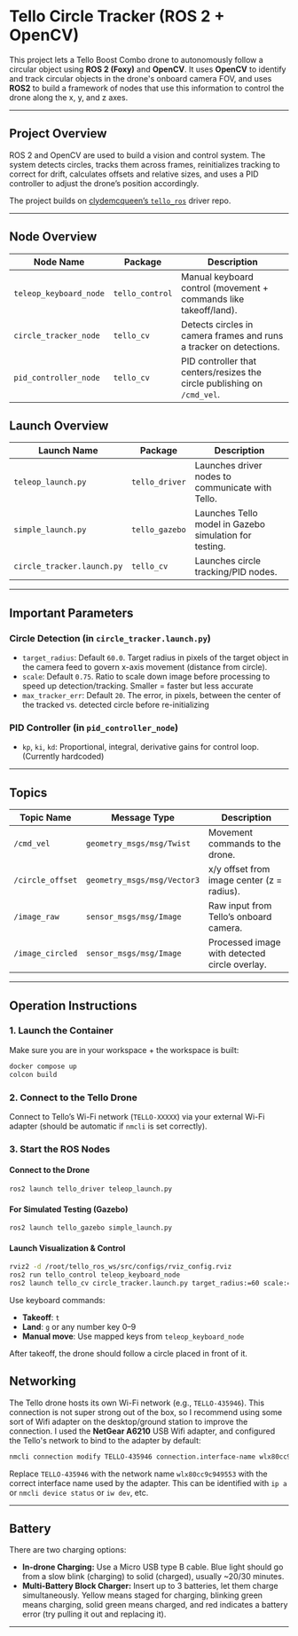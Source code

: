 # Tello Circle Tracker (ROS 2 + OpenCV)

This project lets a Tello Boost Combo drone to autonomously follow a circular object using **ROS 2 (Foxy)** and **OpenCV**. It uses **OpenCV** to identify and track circular objects in the drone's onboard camera FOV, and uses **ROS2** to build a framework of nodes that use this information to control the drone along the x, y, and z axes.

---

## Project Overview

ROS 2 and OpenCV are used to build a vision and control system. The system detects circles, tracks them across frames, reinitializes tracking to correct for drift, calculates offsets and relative sizes, and uses a PID controller to adjust the drone’s position accordingly.

The project builds on [clydemcqueen’s `tello_ros`](https://github.com/clydemcqueen/tello_ros.git) driver repo.

---

## Node Overview

| Node Name             | Package         | Description                                                                  |
|------------------------|-----------------|-----------------------------------------------------------------------------|
| `teleop_keyboard_node` | `tello_control` | Manual keyboard control (movement + commands like takeoff/land).            |
| `circle_tracker_node`  | `tello_cv`      | Detects circles in camera frames and runs a tracker on detections.          |
| `pid_controller_node`  | `tello_cv`      | PID controller that centers/resizes the circle publishing on `/cmd_vel`.    |

## Launch Overview

| Launch Name            | Package         | Description                                                                 |
|------------------------|-----------------|-----------------------------------------------------------------------------|
| `teleop_launch.py`     | `tello_driver`  | Launches driver nodes to communicate with Tello.                            |
| `simple_launch.py`     | `tello_gazebo`  | Launches Tello model in Gazebo simulation for testing.                      |
| `circle_tracker.launch.py` | `tello_cv`  | Launches circle tracking/PID nodes.                                         |

---

## Important Parameters

### Circle Detection (in `circle_tracker.launch.py`)
- `target_radius`: Default `60.0`. Target radius in pixels of the target object in the camera feed to govern x-axis movement (distance from circle).
- `scale`: Default `0.75`. Ratio to scale down image before processing to speed up detection/tracking. Smaller = faster but less accurate
- `max_tracker_err`: Default `20`. The error, in pixels, between the center of the tracked vs. detected circle before re-initializing


### PID Controller (in `pid_controller_node`)
- `kp`, `ki`, `kd`: Proportional, integral, derivative gains for control loop. (Currently hardcoded)

---

## Topics

| Topic Name       | Message Type               | Description                                         |
|------------------|----------------------------|-----------------------------------------------------|
| `/cmd_vel`       | `geometry_msgs/msg/Twist`  | Movement commands to the drone.                     |
| `/circle_offset` | `geometry_msgs/msg/Vector3`| x/y offset from image center (z = radius).          |
| `/image_raw`     | `sensor_msgs/msg/Image`    | Raw input from Tello’s onboard camera.              |
| `/image_circled` | `sensor_msgs/msg/Image`    | Processed image with detected circle overlay.       |

---

## Operation Instructions

### 1. Launch the Container
Make sure you are in your workspace + the workspace is built:
```bash
docker compose up
colcon build
```

### 2. Connect to the Tello Drone
Connect to Tello’s Wi-Fi network (`TELLO-XXXXX`) via your external Wi-Fi adapter (should be automatic if `nmcli` is set correctly).

### 3. Start the ROS Nodes
#### Connect to the Drone
```bash
ros2 launch tello_driver teleop_launch.py
```

#### For Simulated Testing (Gazebo)
```bash
ros2 launch tello_gazebo simple_launch.py
```

#### Launch Visualization & Control
```bash
rviz2 -d /root/tello_ros_ws/src/configs/rviz_config.rviz
ros2 run tello_control teleop_keyboard_node
ros2 launch tello_cv circle_tracker.launch.py target_radius:=60 scale:=0.75 max_tracker_err:=20
```

Use keyboard commands:
- **Takeoff**: `t`
- **Land**: `g` or any number key 0–9
- **Manual move**: Use mapped keys from `teleop_keyboard_node`

After takeoff, the drone should follow a circle placed in front of it.

## Networking

The Tello drone hosts its own Wi-Fi network (e.g., `TELLO-435946`). This connection is not super strong out of the box, so I recommend using some sort of Wifi adapter on the desktop/ground station to improve the connection. I used the **NetGear A6210** USB Wifi adapter, and configured the Tello's network to bind to the adapter by default:
```bash
nmcli connection modify TELLO-435946 connection.interface-name wlx80cc9c949553
```
Replace `TELLO-435946` with the network name `wlx80cc9c949553` with the correct interface name used by the adapter. This can be identified with `ip a` or `nmcli device status` or `iw dev`, etc.

---

## Battery

There are two charging options:

- **In-drone Charging:** Use a Micro USB type B cable. Blue light should go from a slow blink (charging) to solid (charged), usually ~20/30 minutes.
- **Multi-Battery Block Charger:** Insert up to 3 batteries, let them charge simultaneously. Yellow means staged for charging, blinking green means charging, solid green means charged, and red indicates a battery error (try pulling it out and replacing it).

---